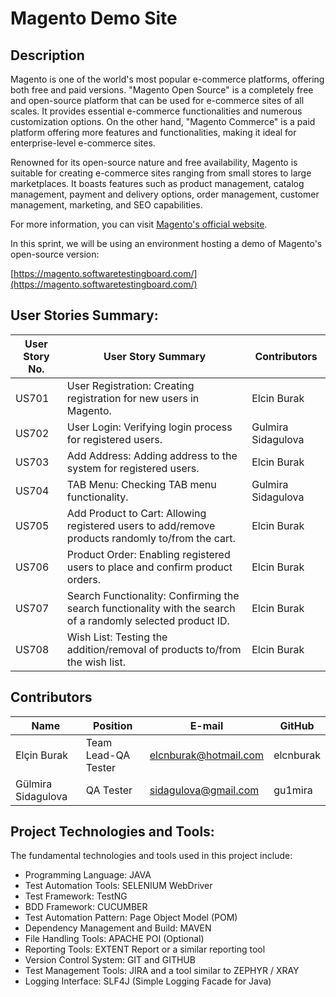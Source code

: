 # Magento Demo Site
## Description
Magento is one of the world's most popular e-commerce platforms, offering both free and paid versions. "Magento Open Source" is a completely free and open-source platform that can be used for e-commerce sites of all scales. It provides essential e-commerce functionalities and numerous customization options. On the other hand, "Magento Commerce" is a paid platform offering more features and functionalities, making it ideal for enterprise-level e-commerce sites.

Renowned for its open-source nature and free availability, Magento is suitable for creating e-commerce sites ranging from small stores to large marketplaces. It boasts features such as product management, catalog management, payment and delivery options, order management, customer management, marketing, and SEO capabilities.

For more information, you can visit [Magento's official website](https://www.hosting.com.tr/blog/magento/).

In this sprint, we will be using an environment hosting a demo of Magento's open-source version:

[https://magento.softwaretestingboard.com/](https://magento.softwaretestingboard.com/)

## User Stories Summary:
| User Story No. | User Story Summary                                                                                           | Contributors            |
|----------------|--------------------------------------------------------------------------------------------------------------|-------------------------|
| US701          | User Registration: Creating registration for new users in Magento.                                           |   Elcin Burak           |
| US702          | User Login: Verifying login process for registered users.                                                    |   Gulmira Sidagulova    |
| US703          | Add Address: Adding address to the system for registered users.                                              |   Elcin Burak           |
| US704          | TAB Menu: Checking TAB menu functionality.                                                                   |   Gulmira Sidagulova    |
| US705          | Add Product to Cart: Allowing registered users to add/remove products randomly to/from the cart.             |   Elcin Burak           |
| US706          | Product Order: Enabling registered users to place and confirm product orders.                                |   Elcin Burak           |
| US707          | Search Functionality: Confirming the search functionality with the search of a randomly selected product ID. |   Elcin Burak           |
| US708          | Wish List: Testing the addition/removal of products to/from the wish list.                                   |   Elcin Burak           |

## Contributors
| Name             | Position          | E-mail                | GitHub     |
|------------------|-------------------|-----------------------|------------|
| Elçin Burak      | Team Lead-QA Tester | elcnburak@hotmail.com | elcnburak  |
| Gülmira Sidagulova | QA Tester        | sidagulova@gmail.com  | gu1mira    |

## Project Technologies and Tools:
The fundamental technologies and tools used in this project include:
- Programming Language: JAVA
- Test Automation Tools: SELENIUM WebDriver
- Test Framework: TestNG
- BDD Framework: CUCUMBER
- Test Automation Pattern: Page Object Model (POM)
- Dependency Management and Build: MAVEN
- File Handling Tools: APACHE POI (Optional)
- Reporting Tools: EXTENT Report or a similar reporting tool
- Version Control System: GIT and GITHUB
- Test Management Tools: JIRA and a tool similar to ZEPHYR / XRAY
- Logging Interface: SLF4J (Simple Logging Facade for Java)
